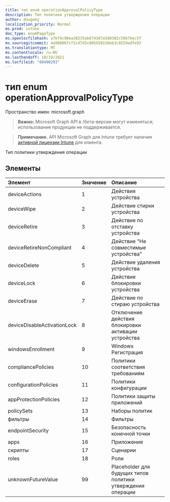 ```yaml
---
title: тип enum operationApprovalPolicyType
description: Тип политики утверждения операции
author: dougeby
localization_priority: Normal
ms.prod: intune
doc_type: enumPageType
ms.openlocfilehash: a7bf4c90ea38235ab674307a580382c50676ec5f
ms.sourcegitcommit: 4a960067cf2cd7d3c605550150eb3c9259adfe92
ms.translationtype: MT
ms.contentlocale: ru-RU
ms.lasthandoff: 10/19/2021
ms.locfileid: "60490293"
---
```

# <a name="operationapprovalpolicytype-enum-type"></a>тип enum operationApprovalPolicyType

Пространство имен: microsoft.graph

> **Важно:** Microsoft Graph API в /бета-версии могут изменяться; использование продукции не поддерживается.

> **Примечание.** API Microsoft Graph для Intune требует наличия [активной лицензии Intune](https://go.microsoft.com/fwlink/?linkid=839381) для клиента.

Тип политики утверждения операции

## <a name="members"></a>Элементы
|Элемент|Значение|Описание|
|:---|:---|:---|
|deviceActions|1|Действия устройства|
|deviceWipe|2|Действие стирки устройства|
|deviceRetire|3|Действие по отставку устройства|
|deviceRetireNonCompliant|4 |Действие "Не совместимые устройства"|
|deviceDelete|5|Действие удаления устройства|
|deviceLock|6 |Действие блокировки устройства|
|deviceErase|7 |Действие по стираю устройства|
|deviceDisableActivationLock|8 |Отключение действия блокировки активации устройства|
|windowsEnrollment|9 |Windows Регистрация|
|compliancePolicies|10 |Политики соответствия требованиям|
|configurationPolicies|11|Политики конфигурации|
|appProtectionPolicies|12 |Политики защиты приложений|
|policySets|13 |Наборы политик|
|фильтры|14 |Фильтры|
|endpointSecurity|15 |Безопасность конечной точки|
|apps|16|Приложения|
|скрипты|17 |Сценарии|
|roles|18 |Роли|
|unknownFutureValue|99|Placeholder для будущих типов политики утверждения операции|



